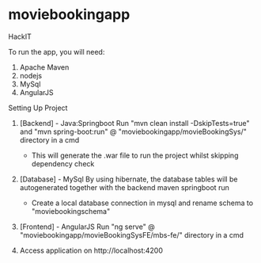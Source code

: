 # moviebookingapp
 HackIT


To run the app, you will need:
1. Apache Maven
2. nodejs
3. MySql
4. AngularJS


Setting Up Project
1. [Backend] - Java:Springboot
   Run "mvn clean install -DskipTests=true" and "mvn spring-boot:run" @ "moviebookingapp/movieBookingSys/" directory in a cmd
   - This will generate the .war file to run the project whilst skipping dependency check

2. [Database] - MySql
   By using hibernate, the database tables will be autogenerated together with the backend maven springboot run 
   - Create a local database connection in mysql and rename schema to "moviebookingschema"

3. [Frontend] - AngularJS
   Run "ng serve" @ "moviebookingapp/movieBookingSysFE/mbs-fe/" directory in a cmd

4. Access application on http://localhost:4200

